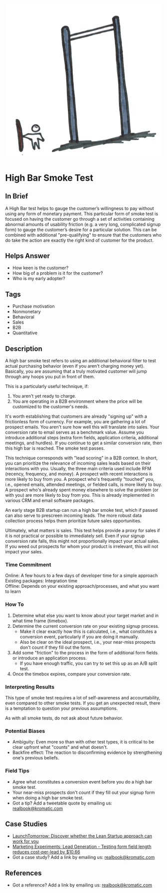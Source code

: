 ![](/assets/illustration-high-bar-smoke-test-shaded.png)
# High Bar Smoke Test

## In Brief

A High Bar test helps to gauge the customer’s willingness to pay without using any form of monetary payment. This particular form of smoke test is focused on having the customer go through a set of activities containing abnormal amounts of usability friction \(e.g. a very long, complicated signup form\) to gauge the customer’s desire for a particular solution. This can be combined with additional "pre-qualifying" to ensure that the customers who do take the action are exactly the right kind of customer for the product.

## Helps Answer

* How keen is the customer? 
* How big of a problem is it for the customer? 
* Who is my early adopter?

## Tags

* Purchase motivation
* Nonmonetary
* Behavioral
* Sales 
* B2B
* Quantitative

## Description

A high bar smoke test refers to using an additional behavioral filter to test actual purchasing behavior \(even if you aren't charging money yet\). Basically, you are assuming that a truly motivated customer will jump through any hoops you put in front of them.

This is a particularly useful technique, if:  
 1. You aren't yet ready to charge.  
 2. You are operating in a B2B environment where the price will be customized to the customer's needs.

It's worth establishing that customers are already "signing up" with a frictionless form of currency. For example, you are gathering a lot of prospect emails. You aren't sure how well this will translate into sales. Your conversion rate to email serves as a benchmark value. Assume you introduce additional steps \(extra form fields, application criteria, additional meetings, and hurdles\). If you continue to get a similar conversion rate, then this high bar is reached. The smoke test passes.

This technique corresponds with "lead scoring" in a B2B context. In short, you can prioritize the relevance of incoming sales leads based on their interactions with you. Usually, the three main criteria used include RFM \(recency, frequency, and money\). A prospect with recent interactions is more likely to buy from you. A prospect who's frequently "touched" you, i.e., opened emails, attended meetings, or fielded calls, is more likely to buy. A prospect who's already spent money elsewhere to solve the problem \(or with you\) are more likely to buy from you. This is already implemented in various CRM and email software packages.

An early stage B2B startup can run a high bar smoke test, which if passed can also serve to prescreen incoming leads. The more robust data collection process helps them prioritize future sales opportunities.

Ultimately, what matters is sales. This test helps provide a proxy for sales if it is not practical or possible to immediately sell. Even if your signup conversion rate falls, this might not proportionally impact your actual sales. If you weed out prospects for whom your product is irrelevant, this will not impact your sales.

### Time Commitment

Online: A few hours to a few days of developer time for a simple approach  
Existing packages: Integration time  
Offline: Depends on your existing approach/processes, and what you want to learn

### How To

1. Determine what else you want to know about your target market and in what time frame \(timebox\).
2. Determine the current conversion rate on your existing signup process.
   * Make it clear exactly how this is calculated, i.e., what constitutes a conversion event, particularly if you are doing it manually.
   * Also be clear on the ideal prospect, i.e., your near-miss prospects don't count if they fill out the form.
3. Add some "friction" to the process in the form of additional form fields or introduce an application process.
   * If you have enough traffic, you can try to set this up as an A/B split test.
4. Once the timebox expires, compare your conversion rate. 

### Interpreting Results

This type of smoke test requires a lot of self-awareness and accountability, even compared to other smoke tests. If you get an unexpected result, there is a temptation to question your previous assumptions.

As with all smoke tests, do not ask about future behavior.

### Potential Biases

* Ambiguity: Even more so than with other test types, it is critical to be clear upfront what "counts" and what doesn't. 
* Backfire effect: The reaction to disconfirming evidence by strengthening one's previous beliefs.

### Field Tips

* Agree what constitutes a conversion event before you do a high bar smoke test.
* Your near-miss prospects don't count if they fill out your signup form when doing a high bar smoke test.
* Got a tip? Add a tweetable quote by emailing us: [realbook@kromatic.com](mailto:realbook@kromatic.com)

## Case Studies

* [LaunchTomorrow: Discover whether the Lean Startup approach can work for you](http://leanstartupquiz.launchtomorrow.com/)
* [Marketing Experiments: Lead Generation - Testing form field length reduces cost-per-lead by $10.66](http://www.marketingexperiments.com/blog/internet-marketing-strategy/lead-generation-testing-form-field-length-reduces-cost-per-lead-by-10-66.html)
* Got a case study? Add a link by emailing us: [realbook@kromatic.com](mailto:realbook@kromatic.com) 

## References

* Got a reference? Add a link by emailing us: [realbook@kromatic.com](realbook@kromatic.com)



